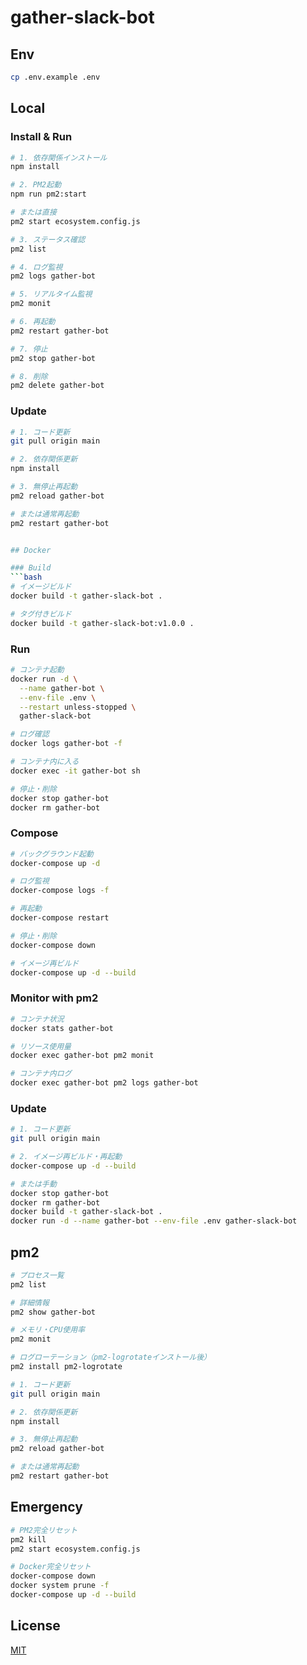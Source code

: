 # gather-slack-bot

## Env
```bash
cp .env.example .env
```

## Local

### Install & Run
```bash
# 1. 依存関係インストール
npm install

# 2. PM2起動
npm run pm2:start

# または直接
pm2 start ecosystem.config.js

# 3. ステータス確認
pm2 list

# 4. ログ監視
pm2 logs gather-bot

# 5. リアルタイム監視
pm2 monit

# 6. 再起動
pm2 restart gather-bot

# 7. 停止
pm2 stop gather-bot

# 8. 削除
pm2 delete gather-bot
```

### Update
```bash
# 1. コード更新
git pull origin main

# 2. 依存関係更新
npm install

# 3. 無停止再起動
pm2 reload gather-bot

# または通常再起動
pm2 restart gather-bot


## Docker

### Build
```bash
# イメージビルド
docker build -t gather-slack-bot .

# タグ付きビルド
docker build -t gather-slack-bot:v1.0.0 .
```

### Run
```bash
# コンテナ起動
docker run -d \
  --name gather-bot \
  --env-file .env \
  --restart unless-stopped \
  gather-slack-bot

# ログ確認
docker logs gather-bot -f

# コンテナ内に入る
docker exec -it gather-bot sh

# 停止・削除
docker stop gather-bot
docker rm gather-bot
```

### Compose
```bash
# バックグラウンド起動
docker-compose up -d

# ログ監視
docker-compose logs -f

# 再起動
docker-compose restart

# 停止・削除
docker-compose down

# イメージ再ビルド
docker-compose up -d --build
```

### Monitor with pm2
```bash
# コンテナ状況
docker stats gather-bot

# リソース使用量
docker exec gather-bot pm2 monit

# コンテナ内ログ
docker exec gather-bot pm2 logs gather-bot
```

### Update
```bash
# 1. コード更新
git pull origin main

# 2. イメージ再ビルド・再起動
docker-compose up -d --build

# または手動
docker stop gather-bot
docker rm gather-bot
docker build -t gather-slack-bot .
docker run -d --name gather-bot --env-file .env gather-slack-bot
```

## pm2
```bash
# プロセス一覧
pm2 list

# 詳細情報
pm2 show gather-bot

# メモリ・CPU使用率
pm2 monit

# ログローテーション（pm2-logrotateインストール後）
pm2 install pm2-logrotate

# 1. コード更新
git pull origin main

# 2. 依存関係更新
npm install

# 3. 無停止再起動
pm2 reload gather-bot

# または通常再起動
pm2 restart gather-bot
```

## Emergency
```bash
# PM2完全リセット
pm2 kill
pm2 start ecosystem.config.js

# Docker完全リセット
docker-compose down
docker system prune -f
docker-compose up -d --build
```

## License
[MIT](LICENSE)
